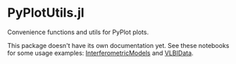 # PyPlotUtils.jl

Convenience functions and utils for PyPlot plots.

This package doesn't have its own documentation yet. See these notebooks for some usage examples: [InterferometricModels](https://aplavin.github.io/InterferometricModels.jl/test/examples.html) and [VLBIData](https://aplavin.github.io/VLBIData.jl/test/examples.html).
